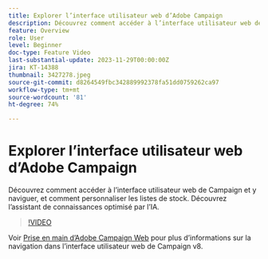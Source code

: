 ```yaml
---
title: Explorer l’interface utilisateur web d’Adobe Campaign
description: Découvrez comment accéder à l’interface utilisateur web de Campaign et y naviguer, et comment personnaliser les listes de stock. Découvrez l’assistant de connaissances optimisé par l’IA.
feature: Overview
role: User
level: Beginner
doc-type: Feature Video
last-substantial-update: 2023-11-29T00:00:00Z
jira: KT-14388
thumbnail: 3427278.jpeg
source-git-commit: d8264549fbc342889992378fa51dd0759262ca97
workflow-type: tm+mt
source-wordcount: '81'
ht-degree: 74%

---
```



# Explorer l’interface utilisateur web d’Adobe Campaign

Découvrez comment accéder à l’interface utilisateur web de Campaign et y naviguer, et comment personnaliser les listes de stock. Découvrez l’assistant de connaissances optimisé par l’IA.

>[!VIDEO](https://video.tv.adobe.com/v/3427278/?learn=on)

Voir [Prise en main d’Adobe Campaign Web](https://experienceleague.adobe.com/docs/campaign-web/v8/start/get-started.html) pour plus d’informations sur la navigation dans l’interface utilisateur web de Campaign v8.
